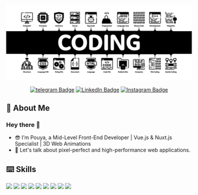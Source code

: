 [![Hi, I'm Pouya](./coding.jpg)](#)

<span align="center">
  
  <a href="#" /></a>
  [![telegram Badge](https://img.shields.io/badge/telegram-blue?style=for-the-badge&logo=telegram&logoColor=white)](https://t.me/PouyaMatpo)
  [![LinkedIn Badge](https://img.shields.io/badge/LinkedIn-0077B5?style=for-the-badge&logo=linkedin&logoColor=white)](https://linkedin.com/in/pouyamirniaa)
  [![Instagram Badge](https://img.shields.io/badge/Instagram-E4405F?style=for-the-badge&logo=instagram&logoColor=white)](https://www.instagram.com/pouya_mirnia/)
  
  
</span>

<h2>👤 About Me</h2>
<span>
<h3>Hey there 👋</h3>

<ul>
    <li> 😎 I’m Pouya, a Mid-Level Front-End Developer | Vue.js & Nuxt.js Specialist | 3D Web Animations</li>
    <li> 💬 Let's talk about pixel-perfect and high-performance web applications.</li>
</ul>
</span>

<h2>⌨️ Skills</h2>
  <div>
    <img src="https://img.shields.io/badge/html5-%23E34F26.svg?style=for-the-badge&logo=html5&logoColor=white" />
    <img src="https://img.shields.io/badge/css3-%231572B6.svg?style=for-the-badge&logo=css3&logoColor=white" />
    <img src="https://img.shields.io/badge/javascript-%23323330.svg?style=for-the-badge&logo=javascript&logoColor=%23F7DF1E" />
    <img src="https://img.shields.io/badge/SASS-hotpink.svg?style=for-the-badge&logo=SASS&logoColor=white" />
    <img src="https://img.shields.io/badge/tailwindcss-%2338B2AC.svg?style=for-the-badge&logo=tailwind-css&logoColor=white" />
    <img src="https://img.shields.io/badge/styled--components-DB7093?style=for-the-badge&logo=styled-components&logoColor=white" />
    <img src="https://img.shields.io/badge/Vuejs-%ffffff.svg?style=for-the-badge&logo=vuedotjs&logoColor=ffffff" />
    <img src="https://img.shields.io/badge/Nuxtjs-%ffffff.svg?style=for-the-badge&logo=nuxtdotjs&logoColor=ffffff" />
    <img src="https://img.shields.io/badge/Vuetify-%2320232a.svg?style=for-the-badge&logo=vuetify&logoColor=%1867c0" />
  </div>
